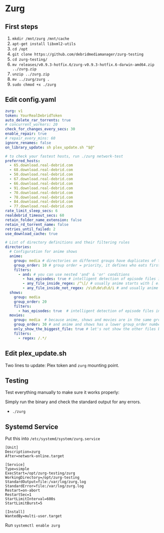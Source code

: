 # Zurg

## First steps

1. `mkdir /mnt/zurg /mnt/cache`
2. `apt-get install libxml2-utils`
3. `cd /opt`
4. `git clone https://github.com/debridmediamanager/zurg-testing`
5. `cd zurg-testing/`
6. `mv releases/v0.9.3-hotfix.6/zurg-v0.9.3-hotfix.6-darwin-amd64.zip ../zurg.zip`
7. `unzip ../zurg.zip`
8. `mv ../zurg/zurg .`
9. `sudo chmod +x ./zurg`

## Edit config.yaml

```yaml
zurg: v1
token: YourRealDebridToken
auto_delete_rar_torrents: true
# concurrent_workers: 20
check_for_changes_every_secs: 30
enable_repair: true
# repair_every_mins: 60
ignore_renames: false
on_library_update: sh plex_update.sh "$@"

# to check your fastest hosts, run ./zurg network-test
preferred_hosts:
  - 65.download.real-debrid.com
  - 68.download.real-debrid.com
  - 50.download.real-debrid.com
  - 67.download.real-debrid.com
  - 66.download.real-debrid.com
  - 91.download.real-debrid.com
  - 70.download.real-debrid.com
  - 78.download.real-debrid.com
  - 84.download.real-debrid.com
  - 77.download.real-debrid.com
rate_limit_sleep_secs: 6
realdebrid_timeout_secs: 60
retain_folder_name_extension: false
retain_rd_torrent_name: false
retries_until_failed: 2
use_download_cache: true

# List of directory definitions and their filtering rules
directories:
  # Configuration for anime shows
  anime:
    group: media # directories on different groups have duplicates of the same torrent
    group_order: 10 # group order = priority, it defines who eats first on a group
    filters:
      - and: # you can use nested 'and' & 'or' conditions
        - has_episodes: true # intelligent detection of episode files inside a torrent
        - any_file_inside_regex: /^\[/ # usually anime starts with [ e.g. [SubsPlease]
        - any_file_inside_not_regex: /s\d\de\d\d/i # and usually anime doesn't use SxxExx
  shows:
    group: media
    group_order: 20
    filters:
      - has_episodes: true  # intelligent detection of episode files inside a torrent
  movies:
    group: media  # because anime, shows and movies are in the same group,
    group_order: 30 # and anime and shows has a lower group_order number than movies, all torrents that doesn't fall into the previous 2 will fall into movies
    only_show_the_biggest_file: true # let's not show the other files besides the movie itself
    filters:
      - regex: /.*/
```

## Edit plex\_update.sh

Two lines to update: Plex token and `zurg` mounting point.

## Testing

Test everything manually to make sure it works properly:

Simply run the binary and check the standard output for any errors.

* `./zurg`

## Systemd Service

Put this into `/etc/systemd/system/zurg.service`

```
[Unit]
Description=zurg
After=network-online.target

[Service]
Type=simple
ExecStart=/opt/zurg-testing/zurg
WorkingDirectory=/opt/zurg-testing
StandardOutput=file:/var/log/zurg.log
StandardError=file:/var/log/zurg.log
Restart=on-abort
RestartSec=1
StartLimitInterval=600s
StartLimitBurst=5

[Install]
WantedBy=multi-user.target
```

Run `systemctl enable zurg`
